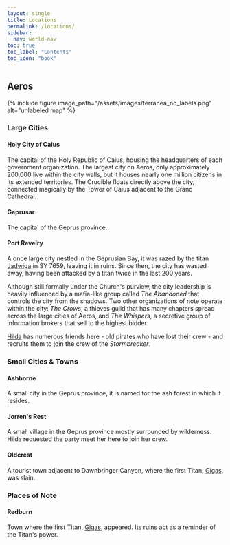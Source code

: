 ```yaml
---
layout: single
title: Locations
permalink: /locations/
sidebar:
  nav: world-nav
toc: true
toc_label: "Contents"
toc_icon: "book"
---
```


## Aeros

{% include figure image_path="/assets/images/terranea_no_labels.png" alt="unlabeled map" %}

### Large Cities

#### Holy City of Caius

The capital of the Holy Republic of Caius, housing the headquarters of each government organization. The largest city on Aeros, only approximately 200,000 live within the city walls, but it houses nearly one million citizens in its extended territories. The Crucible floats directly above the city, connected magically by the Tower of Caius adjacent to the Grand Cathedral.

#### Geprusar

The capital of the Geprus province.

#### Port Revelry

A once large city nestled in the Geprusian Bay, it was razed by the titan [Jadwiga](/titans/#jadwiga) in SY 7659, leaving it in ruins. Since then, the city has wasted away, having been attacked by a titan twice in the last 200 years. 

Although still formally under the Church's purview, the city leadership is heavily influenced by a mafia-like group called *The Abandoned* that controls the city from the shadows. Two other organizations of note operate within the city: *The Crows*, a thieves guild that has many chapters spread across the large cities of Aeros, and *The Whispers*, a secretive group of information brokers that sell to the highest bidder.

[Hilda](/loc/npcs-main/#hilda-skyhelm) has numerous friends here - old pirates who have lost their crew - and recruits them to join the crew of the *Stormbreaker*.

### Small Cities & Towns

#### Ashborne

A small city in the Geprus province, it is named for the ash forest in which it resides. 

#### Jorren's Rest

A small village in the Geprus province mostly surrounded by wilderness. Hilda requested the party meet her here to join her crew.

#### Oldcrest

A tourist town adjacent to Dawnbringer Canyon, where the first Titan, [Gigas](/titans/#gigas), was slain.

### Places of Note

#### Redburn

Town where the first Titan, [Gigas](/titans/#gigas), appeared. Its ruins act as a reminder of the Titan's power.
